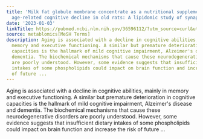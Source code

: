 ```yaml
---
title: 'Milk fat globule membrane concentrate as a nutritional supplement prevents
  age-related cognitive decline in old rats: A lipidomic study of synaptosomes'
date: '2023-01-03'
linkTitle: https://pubmed.ncbi.nlm.nih.gov/36596112/?utm_source=curl&utm_medium=rss&utm_campaign=pubmed-2&utm_content=1Zkrxt7ktlCbHBXEV3v65xxSnkSWNsJ1A6Fq3gBniKhGfIUslK&fc=20210907212339&ff=20230105200741&v=2.17.9.post6+86293ac
source: metablomics[MeSH Terms]
description: Aging is associated with a decline in cognitive abilities, mainly in
  memory and executive functioning. A similar but premature deterioration in cognitive
  capacities is the hallmark of mild cognitive impairment, Alzeimer's disease and
  dementia. The biochemical mechanisms that cause these neurodegenerative disorders
  are poorly understood. However, some evidence suggests that insufficient dietary
  intakes of some phospholipids could impact on brain function and increase the risk
  of future ...
---
```

Aging is associated with a decline in cognitive abilities, mainly in memory and executive functioning. A similar but premature deterioration in cognitive capacities is the hallmark of mild cognitive impairment, Alzeimer's disease and dementia. The biochemical mechanisms that cause these neurodegenerative disorders are poorly understood. However, some evidence suggests that insufficient dietary intakes of some phospholipids could impact on brain function and increase the risk of future ...